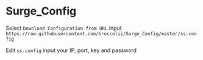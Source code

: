 # Surge_Config
Select `Download Configuration from URL`  input `https://raw.githubusercontent.com/broccolii/Surge_Config/master/ss.config`  

Edit `ss.config` input your IP, port, key and password
